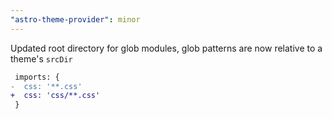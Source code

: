 ```yaml
---
"astro-theme-provider": minor
---
```


Updated root directory for glob modules, glob patterns are now relative to a theme's `srcDir`

```diff
 imports: {
-  css: '**.css'
+  css: 'css/**.css'
 }
```